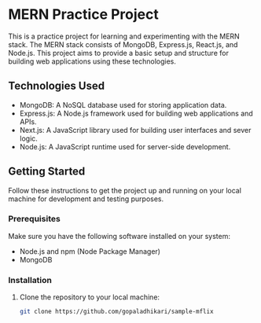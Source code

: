 # MERN Practice Project

This is a practice project for learning and experimenting with the MERN stack. The MERN stack consists of MongoDB, Express.js, React.js, and Node.js. This project aims to provide a basic setup and structure for building web applications using these technologies.

## Technologies Used

- MongoDB: A NoSQL database used for storing application data.
- Express.js: A Node.js framework used for building web applications and APIs.
- Next.js: A JavaScript library used for building user interfaces and sever logic.
- Node.js: A JavaScript runtime used for server-side development.

## Getting Started

Follow these instructions to get the project up and running on your local machine for development and testing purposes.

### Prerequisites

Make sure you have the following software installed on your system:

- Node.js and npm (Node Package Manager)
- MongoDB

### Installation

1. Clone the repository to your local machine:

   ```bash
   git clone https://github.com/gopaladhikari/sample-mflix
   ```
